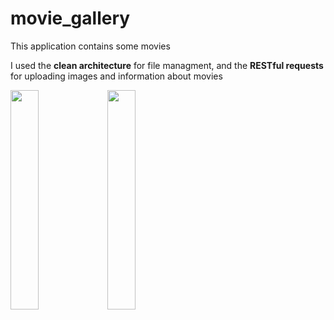 # movie_gallery

This application contains some movies

I used the <b>clean architecture</b> for file managment, and the <b>RESTful requests</b> for uploading images and information about movies

<img src="https://i.imgur.com/s8U7Kdy.jpg"  width="30%" height="30%">   <img src="https://i.imgur.com/tyKxZMS.jpg"  width="30%" height="30%">


